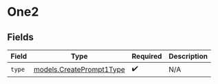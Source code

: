 # One2


## Fields

| Field                                                      | Type                                                       | Required                                                   | Description                                                |
| ---------------------------------------------------------- | ---------------------------------------------------------- | ---------------------------------------------------------- | ---------------------------------------------------------- |
| `type`                                                     | [models.CreatePrompt1Type](../models/createprompt1type.md) | :heavy_check_mark:                                         | N/A                                                        |